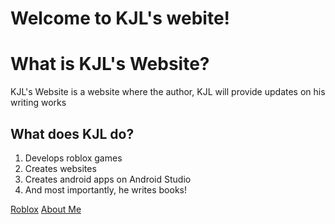 <html>
  <body>
    <h1>Welcome to KJL's webite!</h1>
    <h1>What is KJL's Website?</h1>
    <p>KJL's Website is a website where the author, KJL will provide updates on his writing works</p>
    <h2>What does KJL do?</h2>
    <ol>
      <li>Develops roblox games</li>
      <li>Creates websites</li>
      <li>Creates android apps on Android Studio</li>
      <li>And most importantly, he writes books!</li>
    </ol>
    <a href="https://lordoffiredragons135.github.io/Roblox.github.io/">Roblox</a>
    <a href="https://lordoffiredragons135.github.io/About-Me.github.io/">About Me</a>
  </body>
 </html>
